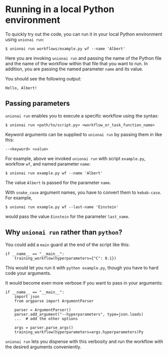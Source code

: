 # Running in a local Python environment

To quickly try out the code, you can run it in your local Python environment using `unionai run`:

```{code-block} shell
$ unionai run workflows/example.py wf --name 'Albert'
```

Here you are invoking `unionai run` and passing the name of the Python file and the name of the workflow within that file that you want to run.
In addition, you are passing the named parameter `name` and its value.

You should see the following output:

```{code-block} shell
Hello, Albert!
```

## Passing parameters

`unionai run` enables you to execute a specific workflow using the syntax:

```{code-block} shell
$ unionai run <path/to/script.py> <workflow_or_task_function_name>
```

Keyword arguments can be supplied to `unionai run` by passing them in like this:

```{code-block} shell
--<keyword> <value>
```

For example, above we invoked `unionai run` with script `example.py`, workflow `wf`, and named parameter `name`:

```{code-block} shell
$ unionai run example.py wf --name 'Albert'
```

The value `Albert` is passed for the parameter `name`.

With `snake_case` argument names, you have to convert them to `kebab-case`. For example,

```{code-block} shell
$ unionai run example.py wf --last-name 'Einstein'
```

would pass the value `Einstein` for the parameter `last_name`.

## Why `unionai run` rather than `python`?

You could add a `main` guard at the end of the script like this:

```{code-block} python
if __name__ == "__main__":
    training_workflow(hyperparameters={"C": 0.1})
```

This would let you run it with `python example.py`, though you have to hard code your arguments.

It would become even more verbose if you want to pass in your arguments:

```{code-block} python
if __name__ == "__main__":
    import json
    from argparse import ArgumentParser

    parser = ArgumentParser()
    parser.add_argument("--hyperparameters", type=json.loads)
    ...  # add the other options

    args = parser.parse_args()
    training_workflow(hyperparameters=args.hyperparameters)Py

```

`unionai run` lets you dispense with this verbosity and run the workflow with the desired arguments conveniently.
